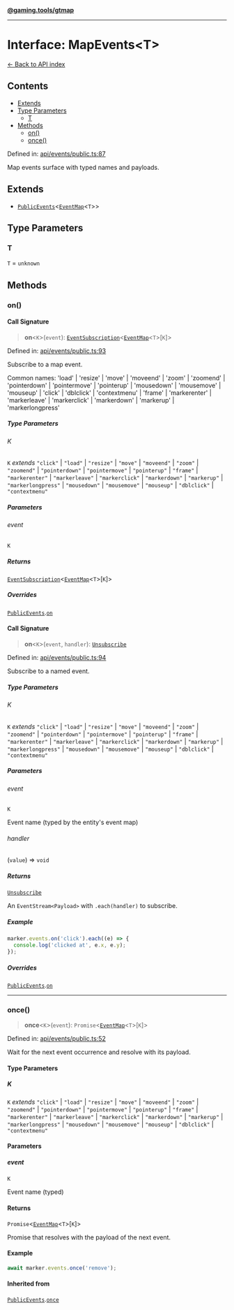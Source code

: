 [**@gaming.tools/gtmap**](README.md)

***

# Interface: MapEvents\<T\>

[← Back to API index](./README.md)

## Contents

- [Extends](#extends)
- [Type Parameters](#type-parameters)
  - [T](#t)
- [Methods](#methods)
  - [on()](#on)
  - [once()](#once)

Defined in: [api/events/public.ts:87](https://github.com/gamingtools/gt-map/blob/02ad961dd733041f2c6c39034ee7c302a553f45a/packages/gtmap/src/api/events/public.ts#L87)

Map events surface with typed names and payloads.

## Extends

- [`PublicEvents`](Interface.PublicEvents.md)\<[`EventMap`](Interface.EventMap.md)\<`T`\>\>

## Type Parameters

### T

`T` = `unknown`

## Methods

### on()

#### Call Signature

> **on**\<`K`\>(`event`): [`EventSubscription`](Interface.EventSubscription.md)\<[`EventMap`](Interface.EventMap.md)\<`T`\>\[`K`\]\>

Defined in: [api/events/public.ts:93](https://github.com/gamingtools/gt-map/blob/02ad961dd733041f2c6c39034ee7c302a553f45a/packages/gtmap/src/api/events/public.ts#L93)

Subscribe to a map event.

Common names: 'load' | 'resize' | 'move' | 'moveend' | 'zoom' | 'zoomend' | 'pointerdown' | 'pointermove' | 'pointerup' | 'mousedown' | 'mousemove' | 'mouseup' | 'click' | 'dblclick' | 'contextmenu' | 'frame' | 'markerenter' | 'markerleave' | 'markerclick' | 'markerdown' | 'markerup' | 'markerlongpress'

##### Type Parameters

###### K

`K` *extends* `"click"` \| `"load"` \| `"resize"` \| `"move"` \| `"moveend"` \| `"zoom"` \| `"zoomend"` \| `"pointerdown"` \| `"pointermove"` \| `"pointerup"` \| `"frame"` \| `"markerenter"` \| `"markerleave"` \| `"markerclick"` \| `"markerdown"` \| `"markerup"` \| `"markerlongpress"` \| `"mousedown"` \| `"mousemove"` \| `"mouseup"` \| `"dblclick"` \| `"contextmenu"`

##### Parameters

###### event

`K`

##### Returns

[`EventSubscription`](Interface.EventSubscription.md)\<[`EventMap`](Interface.EventMap.md)\<`T`\>\[`K`\]\>

##### Overrides

[`PublicEvents`](Interface.PublicEvents.md).[`on`](Interface.PublicEvents.md#on)

#### Call Signature

> **on**\<`K`\>(`event`, `handler`): [`Unsubscribe`](TypeAlias.Unsubscribe.md)

Defined in: [api/events/public.ts:94](https://github.com/gamingtools/gt-map/blob/02ad961dd733041f2c6c39034ee7c302a553f45a/packages/gtmap/src/api/events/public.ts#L94)

Subscribe to a named event.

##### Type Parameters

###### K

`K` *extends* `"click"` \| `"load"` \| `"resize"` \| `"move"` \| `"moveend"` \| `"zoom"` \| `"zoomend"` \| `"pointerdown"` \| `"pointermove"` \| `"pointerup"` \| `"frame"` \| `"markerenter"` \| `"markerleave"` \| `"markerclick"` \| `"markerdown"` \| `"markerup"` \| `"markerlongpress"` \| `"mousedown"` \| `"mousemove"` \| `"mouseup"` \| `"dblclick"` \| `"contextmenu"`

##### Parameters

###### event

`K`

Event name (typed by the entity's event map)

###### handler

(`value`) => `void`

##### Returns

[`Unsubscribe`](TypeAlias.Unsubscribe.md)

An `EventStream<Payload>` with `.each(handler)` to subscribe.

##### Example

```ts
marker.events.on('click').each((e) => {
  console.log('clicked at', e.x, e.y);
});
```

##### Overrides

[`PublicEvents`](Interface.PublicEvents.md).[`on`](Interface.PublicEvents.md#on)

***

### once()

> **once**\<`K`\>(`event`): `Promise`\<[`EventMap`](Interface.EventMap.md)\<`T`\>\[`K`\]\>

Defined in: [api/events/public.ts:52](https://github.com/gamingtools/gt-map/blob/02ad961dd733041f2c6c39034ee7c302a553f45a/packages/gtmap/src/api/events/public.ts#L52)

Wait for the next event occurrence and resolve with its payload.

#### Type Parameters

##### K

`K` *extends* `"click"` \| `"load"` \| `"resize"` \| `"move"` \| `"moveend"` \| `"zoom"` \| `"zoomend"` \| `"pointerdown"` \| `"pointermove"` \| `"pointerup"` \| `"frame"` \| `"markerenter"` \| `"markerleave"` \| `"markerclick"` \| `"markerdown"` \| `"markerup"` \| `"markerlongpress"` \| `"mousedown"` \| `"mousemove"` \| `"mouseup"` \| `"dblclick"` \| `"contextmenu"`

#### Parameters

##### event

`K`

Event name (typed)

#### Returns

`Promise`\<[`EventMap`](Interface.EventMap.md)\<`T`\>\[`K`\]\>

Promise that resolves with the payload of the next event.

#### Example

```ts
await marker.events.once('remove');
```

#### Inherited from

[`PublicEvents`](Interface.PublicEvents.md).[`once`](Interface.PublicEvents.md#once)

